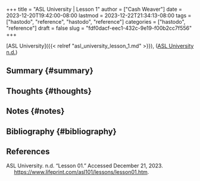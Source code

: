 +++
title = "ASL University | Lesson 1"
author = ["Cash Weaver"]
date = 2023-12-20T19:42:00-08:00
lastmod = 2023-12-22T21:34:13-08:00
tags = ["hastodo", "reference", "hastodo", "reference"]
categories = ["hastodo", "reference"]
draft = false
slug = "fdf0dacf-eec1-432c-9e19-f00b2cc7f556"
+++

[ASL University]({{< relref "asl_university_lesson_1.md" >}}), (<a href="#citeproc_bib_item_1">ASL University n.d.</a>)


## Summary {#summary}


## Thoughts {#thoughts}


## Notes {#notes}


## Bibliography {#bibliography}

## References

<style>.csl-entry{text-indent: -1.5em; margin-left: 1.5em;}</style><div class="csl-bib-body">
  <div class="csl-entry"><a id="citeproc_bib_item_1"></a>ASL University. n.d. “Lesson 01.” Accessed December 21, 2023. <a href="https://www.lifeprint.com/asl101/lessons/lesson01.htm">https://www.lifeprint.com/asl101/lessons/lesson01.htm</a>.</div>
</div>
